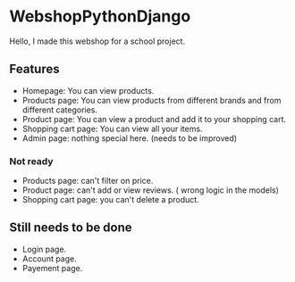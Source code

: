 # WebshopPythonDjango

Hello, I made this webshop for a school project.

## Features
- Homepage: You can view products.
- Products page: You can view products from different brands and from different categories.
- Product page: You can view a product and add it to your shopping cart.
- Shopping cart page: You can view all your items.
- Admin page: nothing special here. (needs to be improved)

### Not ready
- Products page: can't filter on price.
- Product page: can't add or view reviews. ( wrong logic in the models)
- Shopping cart page: you can't delete a product.

## Still needs to be done
- Login page.
- Account page.
- Payement page.
